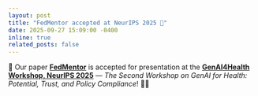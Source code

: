 ```yaml
---
layout: post
title: "FedMentor accepted at NeurIPS 2025 🎉"
date: 2025-09-27 15:09:00 -0400
inline: true
related_posts: false
---
```


🎉 Our paper **<a href="https://arxiv.org/abs/2509.14275">FedMentor</a>** is accepted for presentation at the <a href="https://genai4health.github.io/">**GenAI4Health Workshop, NeurIPS 2025**</a> — *The Second Workshop on GenAI for Health: Potential, Trust, and Policy Compliance*! 🧠✨
